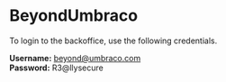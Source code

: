 # BeyondUmbraco

To login to the backoffice, use the following credentials.

**Username:** beyond@umbraco.com<br />
**Password:** R3@llysecure